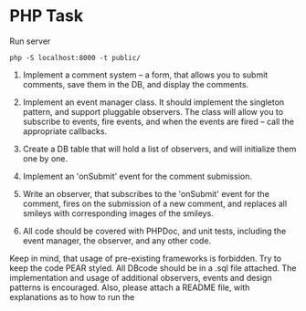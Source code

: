 # PHP Task

Run server

	php -S localhost:8000 -t public/


1. Implement a comment system – a form, that allows you to submit comments, save them in the DB, and display the comments.

2. Implement an event manager class. It should implement the singleton pattern, and support pluggable observers. The class will allow you to subscribe to events, fire events, and when the events are fired – call the appropriate callbacks.

3. Create a DB table that will hold a list of observers, and will initialize them one by one.

4. Implement an 'onSubmit' event for the comment submission.

5. Write an observer, that subscribes to the 'onSubmit' event for the comment, fires on the submission of a new comment, and replaces all smileys with corresponding images of the smileys.

6. All code should be covered with PHPDoc, and unit tests, including the event manager, the observer, and any other code.

Keep in mind, that usage of pre-existing frameworks is forbidden. Try to keep the code PEAR styled. All DBcode should be in a .sql file attached. The implementation and usage of additional observers, events and design patterns is encouraged. Also, please attach a README file, with explanations as to how to run the
